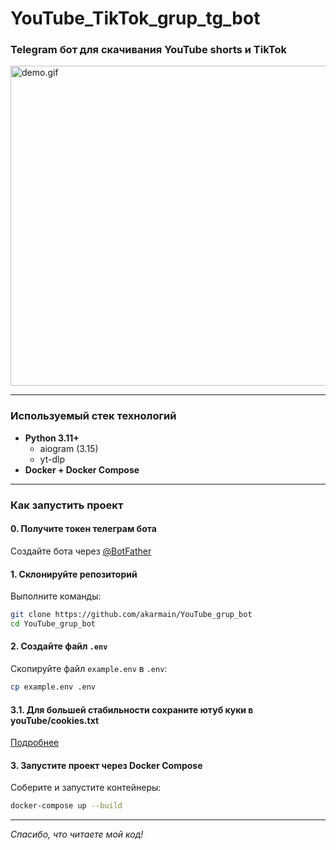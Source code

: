 # YouTube_TikTok_grup_tg_bot

### Telegram бот для скачивания YouTube shorts и TikTok

<img alt="demo.gif" src="demo.gif" width="512"/>


---
### Используемый стек технологий

- **Python 3.11+**
    + aiogram (3.15)
    + yt-dlp
- **Docker + Docker Compose**

---

### Как запустить проект

#### 0. Получите токен телеграм бота

Создайте бота через [@BotFather](https://t.me/BotFather)

#### 1. Склонируйте репозиторий

Выполните команды:

```bash
git clone https://github.com/akarmain/YouTube_grup_bot
cd YouTube_grup_bot
```

#### 2. Создайте файл `.env`

Скопируйте файл `example.env` в `.env`:

```bash
cp example.env .env
```

#### 3.1. Для большей стабильности сохраните ютуб куки в youTube/cookies.txt
[Подробнее](https://github.com/yt-dlp/yt-dlp/wiki/FAQ#how-do-i-pass-cookies-to-yt-dlp)

#### 3. Запустите проект через Docker Compose

Соберите и запустите контейнеры:

```bash
docker-compose up --build
```

---

_Спасибо, что читаете мой код!_

